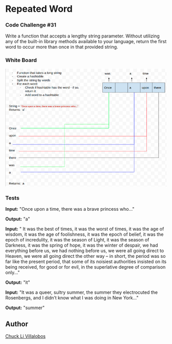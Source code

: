 # Repeated Word

### Code Challenge #31
Write a function that accepts a lengthy string parameter.
Without utilizing any of the built-in library methods available to your language, return the first word to occur more than once in that provided string.


### White Board 

![](../../challenges/assets/repeated_word.png)

### **Tests** 

**Input:** "Once upon a time, there was a brave princess who..."	

**Output:** "a"

**Input:** " It was the best of times, it was the worst of times, it was the age of wisdom, it was the age of foolishness, it was the epoch of belief, it was the epoch of incredulity, it was the season of Light, it was the season of Darkness, it was the spring of hope, it was the winter of despair, we had everything before us, we had nothing before us, we were all going direct to Heaven, we were all going direct the other way – in short, the period was so far like the present period, that some of its noisiest authorities insisted on its being received, for good or for evil, in the superlative degree of comparison only..."	

**Output:** "it"

**Input:** "It was a queer, sultry summer, the summer they electrocuted the Rosenbergs, and I didn’t know what I was doing in New York..."	

**Output:** "summer"

## Author

[Chuck Li Villalobos](https://github.com/ticochuck)